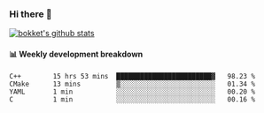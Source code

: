 ### Hi there 👋
[![bokket's github stats](https://github-readme-stats.vercel.app/api?username=bokket&show_icons=true&count_private=true)](https://github.com/anuraghazra/github-readme-stats)

#### :bar_chart: Weekly development breakdown
<!--START_SECTION:waka-->
```text
C++        15 hrs 53 mins  ████████████████████████▓   98.23 % 
CMake      13 mins         ▒░░░░░░░░░░░░░░░░░░░░░░░░   01.34 % 
YAML       1 min           ░░░░░░░░░░░░░░░░░░░░░░░░░   00.20 % 
C          1 min           ░░░░░░░░░░░░░░░░░░░░░░░░░   00.16 % 
```
<!--END_SECTION:waka-->
